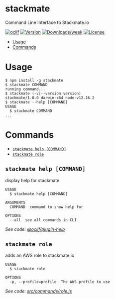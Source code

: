 stackmate
=========

Command Line Interface to Stackmate.io

[![oclif](https://img.shields.io/badge/cli-oclif-brightgreen.svg)](https://oclif.io)
[![Version](https://img.shields.io/npm/v/stackmate.svg)](https://npmjs.org/package/stackmate)
[![Downloads/week](https://img.shields.io/npm/dw/stackmate.svg)](https://npmjs.org/package/stackmate)
[![License](https://img.shields.io/npm/l/stackmate.svg)](https://github.com/falexandrou/stackmate-cli/blob/master/package.json)

<!-- toc -->
* [Usage](#usage)
* [Commands](#commands)
<!-- tocstop -->
# Usage
<!-- usage -->
```sh-session
$ npm install -g stackmate
$ stackmate COMMAND
running command...
$ stackmate (-v|--version|version)
stackmate/1.0.0 darwin-x64 node-v12.16.2
$ stackmate --help [COMMAND]
USAGE
  $ stackmate COMMAND
...
```
<!-- usagestop -->
# Commands
<!-- commands -->
* [`stackmate help [COMMAND]`](#stackmate-help-command)
* [`stackmate role`](#stackmate-role)

## `stackmate help [COMMAND]`

display help for stackmate

```
USAGE
  $ stackmate help [COMMAND]

ARGUMENTS
  COMMAND  command to show help for

OPTIONS
  --all  see all commands in CLI
```

_See code: [@oclif/plugin-help](https://github.com/oclif/plugin-help/blob/v3.2.1/src/commands/help.ts)_

## `stackmate role`

adds an AWS role to stackmate.io

```
USAGE
  $ stackmate role

OPTIONS
  -p, --profile=profile  The AWS profile to use
```

_See code: [src/commands/role.js](https://github.com/falexandrou/stackmate-cli/blob/v1.0.0/src/commands/role.js)_
<!-- commandsstop -->
